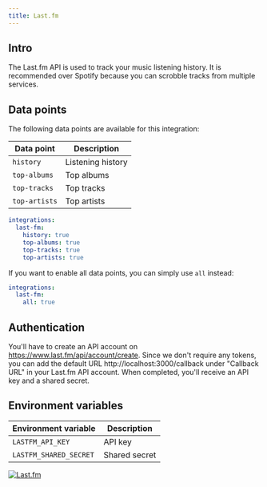 ```yaml
---
title: Last.fm
---
```


## Intro

The Last.fm API is used to track your music listening history. It is recommended over Spotify because you can scrobble tracks from multiple services.

## Data points

The following data points are available for this integration:

| Data point    | Description       |
| ------------- | ----------------- |
| `history`     | Listening history |
| `top-albums`  | Top albums        |
| `top-tracks`  | Top tracks        |
| `top-artists` | Top artists       |

```yaml title=".stethoscoperc.yml"
integrations:
  last-fm:
    history: true
    top-albums: true
    top-tracks: true
    top-artists: true
```

If you want to enable all data points, you can simply use `all` instead:

```yaml title=".stethoscoperc.yml"
integrations:
  last-fm:
    all: true
```

## Authentication

You'll have to create an API account on https://www.last.fm/api/account/create. Since we don't require any tokens, you can add the default URL http://localhost:3000/callback under "Callback URL" in your Last.fm API account. When completed, you'll receive an API key and a shared secret.

## Environment variables

| Environment variable   | Description   |
| ---------------------- | ------------- |
| `LASTFM_API_KEY`       | API key       |
| `LASTFM_SHARED_SECRET` | Shared secret |

<a href="/docs/integrations/last-fm"><img class="logos" alt="Last.fm" src="https://stethoscope.js.org/branding/integrations/last-fm.png" /></a>
